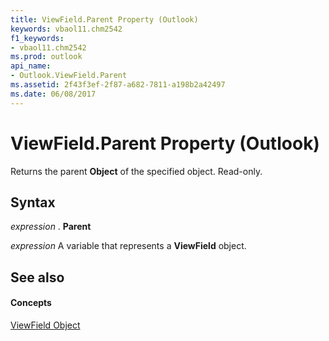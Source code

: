 ```yaml
---
title: ViewField.Parent Property (Outlook)
keywords: vbaol11.chm2542
f1_keywords:
- vbaol11.chm2542
ms.prod: outlook
api_name:
- Outlook.ViewField.Parent
ms.assetid: 2f43f3ef-2f87-a682-7811-a198b2a42497
ms.date: 06/08/2017
---
```



# ViewField.Parent Property (Outlook)

Returns the parent **Object** of the specified object. Read-only.


## Syntax

 _expression_ . **Parent**

 _expression_ A variable that represents a **ViewField** object.


## See also


#### Concepts


[ViewField Object](viewfield-object-outlook.md)

